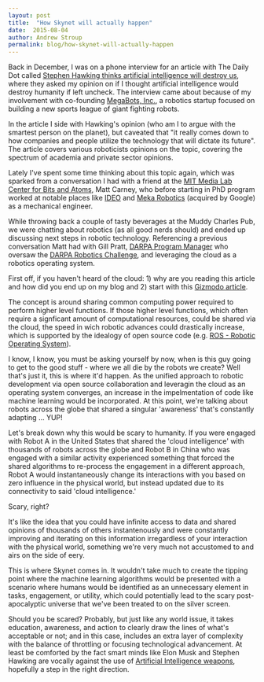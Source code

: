 ```yaml
---
layout: post
title:  "How Skynet will actually happen"
date:  2015-08-04
author: Andrew Stroup
permalink: blog/how-skynet-will-actually-happen
---
```

Back in December, I was on a phone interview for an article with The Daily Dot called [Stephen Hawking thinks artificial intelligence will destroy us](http://www.dailydot.com/technology/stephen-hawking-artificial-intelligence-civilization/), where they asked my opinion on if I thought artificial intelligence would destroy humanity if left uncheck. The interview came about because of my involvement with co-founding [MegaBots, Inc.](http://megabots.com), a robotics startup focused on building a new sports league of giant fighting robots.

In the article I side with Hawking's opinion (who am I to argue with the smartest person on the planet), but caveated that "it really comes down to how companies and people utilize the technology that will dictate its future". The article covers various roboticists opinions on the topic, covering the spectrum of academia and private sector opinions.

Lately I've spent some time thinking about this topic again, which was sparked from a conversation I had with a friend at the [MIT Media Lab](https://www.media.mit.edu/) [Center for Bits and Atoms](http://cba.mit.edu/), Matt Carney, who before starting in PhD program worked at notable places like [IDEO](http://www.ideo.com) and [Meka Robotics](https://en.wikipedia.org/wiki/Meka_Robotics) (acquired by Google) as a mechanical engineer.

While throwing back a couple of tasty beverages at the Muddy Charles Pub, we were chatting about robotics (as all good nerds should) and ended up discussing next steps in robotic technology. Referencing a previous conversation Matt had with Gill Pratt, [DARPA Program Manager](http://www.darpa.mil/staff/dr-gill-a-pratt) who oversaw the [DARPA Robotics Challenge](https://en.wikipedia.org/wiki/DARPA_Robotics_Challenge), and leveraging the cloud as a robotics operating system.

First off, if you haven't heard of the cloud: 1) why are you reading this article and how did you end up on my blog and 2) start with this [Gizmodo article](http://gizmodo.com/what-is-the-cloud-and-where-is-it-1682276210). 

The concept is around sharing common computing power required to perform higher level functions. If those higher level functions, which often require a signficant amount of computational resources, could be shared via the cloud, the speed in wich robotic advances could drastically increase, which is supported by the idealogy of open source code (e.g. [ROS - Robotic Operating System](http://www.ros.org/)).

I know, I know, you must be asking yourself by now, when is this guy going to get to the good stuff - where we all die by the robots we create? Well that's just it, this is where it'd happen. As the unified approach to robotic development via open source collaboration and leveragin the cloud as an operating system converges, an increase in the impelmentation of code like machine learning would be incorporated. At this point, we're talking about robots across the globe that shared a singular 'awareness' that's constantly adapting ... YUP!

Let's break down why this would be scary to humanity. If you were engaged with Robot A in the United States that shared the 'cloud intelligence' with thousands of robots across the globe and Robot B in China who was engaged with a similar activity experienced something that forced the shared algorithms to re-process the engagement in a different approach, Robot A would instantaneously change its interactions with you based on zero influence in the physical world, but instead updated due to its connectivity to said 'cloud intelligence.'

Scary, right?

It's like the idea that you could have infinite access to data and shared opinions of thousands of others instantenously and were constantly improving and iterating on this information irregardless of your interaction with the physical world, something we're very much not accustomed to and airs on the side of eery.

This is where Skynet comes in. It wouldn't take much to create the tipping point where the machine learning algorithms would be presented with a scenario where humans would be identified as an unnecessary element in tasks, engagement, or utility, which could potentially lead to the scary post-apocalyptic universe that we've been treated to on the silver screen.

Should you be scared? Probably, but just like any world issue, it takes education, awareness, and action to clearly draw the lines of what's acceptable or not; and in this case, includes an extra layer of complexity with the balance of throttling or focusing technological advancement. At least be comforted by the fact smart minds like Elon Musk and Stephen Hawking are vocally against the use of [Artificial Intelligence weapons](http://time.com/3973500/elon-musk-stephen-hawking-ai-weapons/), hopefully a step in the right direction. 